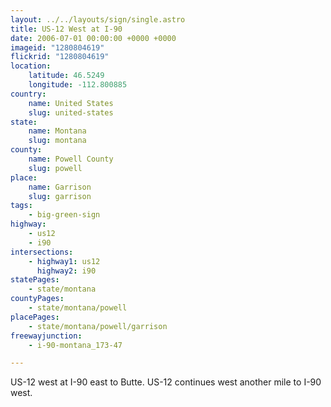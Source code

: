 ```yaml
---
layout: ../../layouts/sign/single.astro
title: US-12 West at I-90
date: 2006-07-01 00:00:00 +0000 +0000
imageid: "1280804619"
flickrid: "1280804619"
location:
    latitude: 46.5249
    longitude: -112.800885
country:
    name: United States
    slug: united-states
state:
    name: Montana
    slug: montana
county:
    name: Powell County
    slug: powell
place:
    name: Garrison
    slug: garrison
tags:
    - big-green-sign
highway:
    - us12
    - i90
intersections:
    - highway1: us12
      highway2: i90
statePages:
    - state/montana
countyPages:
    - state/montana/powell
placePages:
    - state/montana/powell/garrison
freewayjunction:
    - i-90-montana_173-47

---
```

US-12 west at I-90 east to Butte.  US-12 continues west another mile to I-90 west.